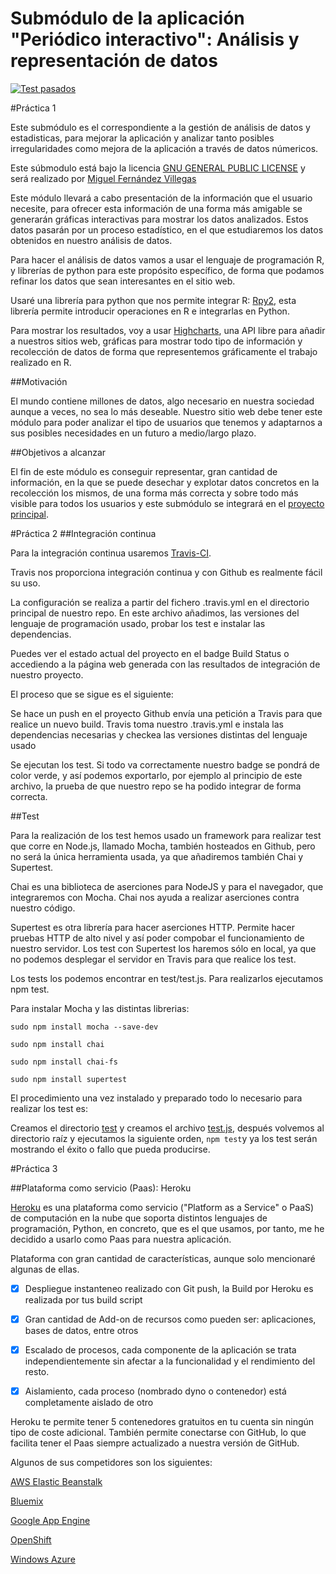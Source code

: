 # Submódulo de la aplicación "Periódico interactivo": Análisis y representación de datos

[![Test pasados](https://travis-ci.org/miguelfervi/ProjectCC.svg?branch=master)](https://travis-ci.org/miguelfervi/ProjectCC)

#Práctica 1

Este submódulo es el correspondiente a la gestión de análisis de datos y estadisticas, para mejorar la aplicación y analizar tanto posibles irregularidades como mejora de la aplicación a través de datos númericos.

Este súbmodulo está bajo la licencia [GNU GENERAL PUBLIC LICENSE](https://github.com/miguelfervi/ProjectCC/blob/master/LICENSE) y será realizado por [Miguel Fernández Villegas](https://github.com/miguelfervi)

Este módulo llevará a cabo presentación de la información que el usuario necesite, para ofrecer esta información de una forma más amigable se generarán gráficas interactivas para mostrar los datos analizados. Estos datos pasarán por un proceso estadístico, en el que estudiaremos los datos obtenidos en nuestro análisis de datos.

Para hacer el análisis de datos vamos a usar el lenguaje de programación R, y librerías de python para este propósito específico, de forma que podamos refinar los datos que sean interesantes en el sitio web.

Usaré una librería para python que nos permite integrar R: [Rpy2](http://rpy.sourceforge.net/), esta librería permite introducir operaciones en R e integrarlas en Python.

Para mostrar los resultados, voy a usar [Highcharts](http://www.highcharts.com/), una API libre para añadir a nuestros sitios web, gráficas para mostrar todo tipo de información y recolección de datos de forma que representemos gráficamente el trabajo realizado en R.


##Motivación

El mundo contiene millones de datos, algo necesario en nuestra sociedad aunque a veces, no sea lo más deseable. Nuestro sitio web debe tener este módulo para poder analizar el tipo de usuarios que tenemos y adaptarnos a sus posibles necesidades en un futuro a medio/largo plazo.

##Objetivos a alcanzar

El fin de este módulo es conseguir representar, gran cantidad de información, en la que se puede desechar y explotar datos concretos en la recolección los mismos, de una forma más correcta y sobre todo más visible para todos los usuarios y este submódulo se integrará en el [proyecto principal](https://github.com/ProyectCC/PeriodicoInteractivo).

#Práctica 2
##Integración continua

Para la integración continua usaremos [Travis-CI](https://travis-ci.org).

Travis nos proporciona integración continua y con Github es realmente fácil su uso.

La configuración se realiza a partir del fichero .travis.yml en el directorio principal de nuestro repo. En este archivo añadimos, las versiones del lenguaje de programación usado, probar los test e instalar las dependencias.

Puedes ver el estado actual del proyecto en el badge Build Status o accediendo a la página web generada con las resultados de integración de nuestro proyecto.

El proceso que se sigue es el siguiente:

Se hace un push en el proyecto
Github envía una petición a Travis para que realice un nuevo build.
Travis toma nuestro .travis.yml e instala las dependencias necesarias y checkea las versiones distintas del lenguaje usado

Se ejecutan los test. Si todo va correctamente nuestro badge se pondrá de color verde, y así podemos exportarlo, por ejemplo al principio de este archivo, la prueba de que nuestro repo se ha podido integrar de forma correcta.

##Test

Para la realización de los test hemos usado un framework para realizar test que corre en Node.js, llamado Mocha, también hosteados en Github, pero no será la única herramienta usada, ya que añadiremos también Chai y Supertest.

Chai es una biblioteca de aserciones para NodeJS y para el navegador, que integraremos con Mocha. Chai nos ayuda a realizar aserciones contra nuestro código. 

Supertest es otra librería para hacer aserciones HTTP. Permite hacer pruebas HTTP de alto nivel y así poder compobar el funcionamiento de nuestro servidor. Los test con Supertest los haremos sólo en local, ya que no podemos desplegar el servidor en Travis para que realice los test.

Los tests los podemos encontrar en test/test.js. Para realizarlos ejecutamos npm test.

Para instalar Mocha y las distintas librerias:

`sudo npm install mocha --save-dev`

`sudo npm install chai`

`sudo npm install chai-fs `

`sudo npm install supertest`


El procedimiento una vez instalado y preparado todo lo necesario para realizar los test es:

Creamos el directorio [test](https://github.com/miguelfervi/ProjectCC/tree/master/test)
y creamos el archivo [test.js](https://github.com/miguelfervi/ProjectCC/blob/master/test/test.js), después volvemos al directorio raíz y ejecutamos la siguiente orden, `npm test`y ya los test serán mostrando el éxito o fallo que pueda producirse.

#Práctica 3


##Plataforma como servicio (Paas): Heroku


[Heroku](https://www.heroku.com/platform) es una plataforma como servicio ("Platform as a Service" o PaaS) de computación en la nube que soporta distintos lenguajes de programación, Python, en concreto, que es el que usamos, por tanto, me he decidido a usarlo como Paas para nuestra aplicación.

Plataforma con gran cantidad de características, aunque solo mencionaré algunas de ellas.

* [X] Despliegue instanteneo realizado con Git push, la Build por Heroku es realizada por tus build script
* [X] Gran cantidad de Add-on de recursos como pueden ser: aplicaciones, bases de datos, entre otros
* [X] Escalado de procesos, cada componente de la aplicación se trata independientemente sin afectar a la funcionalidad y el rendimiento del resto.
* [X] Aislamiento, cada proceso (nombrado dyno o contenedor) está completamente aislado de otro


Heroku te permite tener 5 contenedores gratuitos en tu cuenta sin ningún tipo de coste adicional. También permite conectarse con GitHub, lo que facilita tener el Paas siempre actualizado a nuestra versión de GitHub.

Algunos de sus competidores son los siguientes:

[AWS Elastic Beanstalk](https://aws.amazon.com/es/)

[Bluemix](https://console.ng.bluemix.net/)


[Google App Engine](https://cloud.google.com/appengine/docs)


[OpenShift](https://www.openshift.com/)


[Windows Azure](https://azure.microsoft.com/es-es/)


